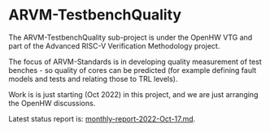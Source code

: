 # ARVM-TestbenchQuality

The ARVM-TestbenchQuality sub-project is under the OpenHW VTG and part of the Advanced RISC-V Verification Methodology project.

The focus of ARVM-Standards is in developing quality measurement of test benches - so quality of cores can be predicted (for example defining fault models and tests and relating those to TRL levels).

Work is is just starting (Oct 2022) in this project, and we are just arranging the OpenHW discussions.

Latest status report is: [monthly-report-2022-Oct-17.md](https://github.com/openhwgroup/programs/TGs/verification-task-group/projects/ARVM-TestbenchQuality/meetings/2022/monthly-report-2022-Oct-17.md).


